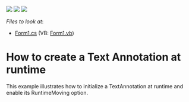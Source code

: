 <!-- default badges list -->
![](https://img.shields.io/endpoint?url=https://codecentral.devexpress.com/api/v1/VersionRange/128573988/14.1.6%2B)
[![](https://img.shields.io/badge/Open_in_DevExpress_Support_Center-FF7200?style=flat-square&logo=DevExpress&logoColor=white)](https://supportcenter.devexpress.com/ticket/details/E3003)
[![](https://img.shields.io/badge/📖_How_to_use_DevExpress_Examples-e9f6fc?style=flat-square)](https://docs.devexpress.com/GeneralInformation/403183)
<!-- default badges end -->
<!-- default file list -->
*Files to look at*:

* [Form1.cs](./CS/TextAnnotationRuntime/Form1.cs) (VB: [Form1.vb](./VB/TextAnnotationRuntime/Form1.vb))
<!-- default file list end -->
# How to create a Text Annotation at runtime


<p>This example illustrates how to initialize a TextAnnotation at runtime and enable its RuntimeMoving option.</p>

<br/>


